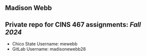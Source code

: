 ## Madison Webb


Private repo for CINS 467 assignments: **_Fall 2024_**
---
- Chico State Username: mewebb
- GitLab Username: madisonewebb28

